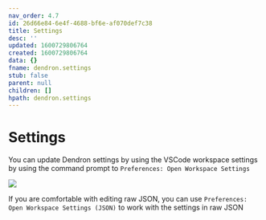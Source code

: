 ```yaml
---
nav_order: 4.7
id: 26d66e84-6e4f-4688-bf6e-af070def7c38
title: Settings
desc: ''
updated: 1600729806764
created: 1600729806764
data: {}
fname: dendron.settings
stub: false
parent: null
children: []
hpath: dendron.settings
---
```

# Settings

You can update Dendron settings by using the VSCode workspace settings by using the command prompt to `Preferences: Open Workspace Settings`

<a href="https://www.loom.com/share/2d8eaeb6fddf4c76a390d3894b497435"> 
<img style="" src="https://cdn.loom.com/sessions/thumbnails/2d8eaeb6fddf4c76a390d3894b497435-with-play.gif"> </a>

If you are comfortable with editing raw JSON, you can use `Preferences: Open Workspace Settings (JSON)` to work with the settings in raw JSON
